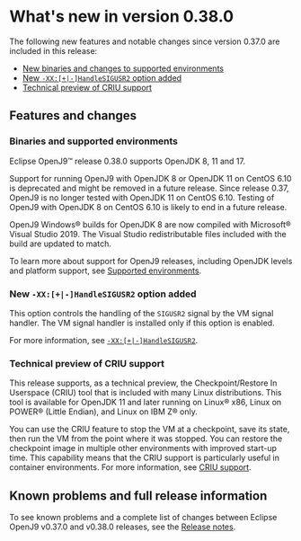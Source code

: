 <!--
* Copyright (c) 2017, 2025 IBM Corp. and others
*
* This program and the accompanying materials are made
* available under the terms of the Eclipse Public License 2.0
* which accompanies this distribution and is available at
* https://www.eclipse.org/legal/epl-2.0/ or the Apache
* License, Version 2.0 which accompanies this distribution and
* is available at https://www.apache.org/licenses/LICENSE-2.0.
*
* This Source Code may also be made available under the
* following Secondary Licenses when the conditions for such
* availability set forth in the Eclipse Public License, v. 2.0
* are satisfied: GNU General Public License, version 2 with
* the GNU Classpath Exception [1] and GNU General Public
* License, version 2 with the OpenJDK Assembly Exception [2].
*
* [1] https://www.gnu.org/software/classpath/license.html
* [2] https://openjdk.org/legal/assembly-exception.html
*
* SPDX-License-Identifier: EPL-2.0 OR Apache-2.0 OR GPL-2.0-only WITH Classpath-exception-2.0 OR GPL-2.0-only WITH OpenJDK-assembly-exception-1.0
-->

# What's new in version 0.38.0

The following new features and notable changes since version 0.37.0 are included in this release:

- [New binaries and changes to supported environments](#binaries-and-supported-environments)
- [New `-XX:[+|-]HandleSIGUSR2` option added](#new-xx-handlesigusr2-option-added)
- [Technical preview of CRIU support](#technical-preview-of-criu-support)


## Features and changes

### Binaries and supported environments

Eclipse OpenJ9&trade; release 0.38.0 supports OpenJDK 8, 11 and 17.

Support for running OpenJ9 with OpenJDK 8 or OpenJDK 11 on CentOS 6.10 is deprecated and might be removed in a future release. Since release 0.37, OpenJ9 is no longer tested with OpenJDK 11 on CentOS 6.10. Testing of OpenJ9 with OpenJDK 8 on CentOS 6.10 is likely to end in a future release.

OpenJ9 Windows&reg; builds for OpenJDK 8 are now compiled with Microsoft&reg; Visual Studio 2019. The Visual Studio redistributable files included with the build are updated to match.

To learn more about support for OpenJ9 releases, including OpenJDK levels and platform support, see [Supported environments](openj9_support.md).

### New `-XX:[+|-]HandleSIGUSR2` option added

This option controls the handling of the `SIGUSR2` signal by the VM signal handler. The VM signal handler is installed only if this option is enabled.

For more information, see [`-XX:[+|-]HandleSIGUSR2`](xxhandlesigusr2.md).

### Technical preview of CRIU support

This release supports, as a technical preview, the Checkpoint/Restore In Userspace (CRIU) tool that is included with many Linux distributions. This tool is available for OpenJDK 11 and later running on Linux&reg; x86, Linux on POWER&reg; (Little Endian), and Linux on IBM Z&reg; only.

You can use the CRIU feature to stop the VM at a checkpoint, save its state, then run the VM from the point where it was stopped. You can restore the checkpoint image in multiple other environments with improved start-up time. This capability means that the CRIU support is particularly useful in container environments. For more information, see [CRIU support](criusupport.md).


## Known problems and full release information

To see known problems and a complete list of changes between Eclipse OpenJ9 v0.37.0 and v0.38.0 releases, see the [Release notes](https://github.com/eclipse-openj9/openj9/blob/master/doc/release-notes/0.38/0.38.md).

<!-- ==== END OF TOPIC ==== version0.38.md ==== -->
